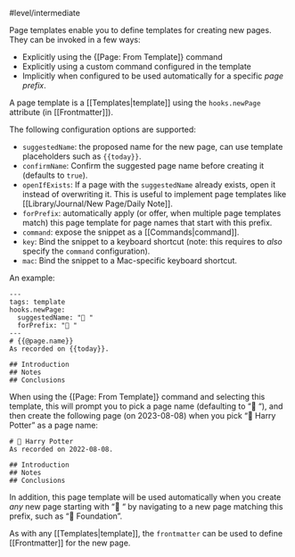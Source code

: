 #level/intermediate

Page templates enable you to define templates for creating new pages. They can be invoked in a few ways:

* Explicitly using the {[Page: From Template]} command
* Explicitly using a custom command configured in the template
* Implicitly when configured to be used automatically for a specific _page prefix_.

A page template is a [[Templates|template]] using the `hooks.newPage` attribute (in [[Frontmatter]]).

The following configuration options are supported:

* `suggestedName`: the proposed name for the new page, can use template placeholders such as `{{today}}`.
* `confirmName`: Confirm the suggested page name before creating it (defaults to `true`).
* `openIfExists`: If a page with the `suggestedName` already exists, open it instead of overwriting it. This is useful to implement page templates like [[Library/Journal/New Page/Daily Note]].
* `forPrefix`: automatically apply (or offer, when multiple page templates match) this page template for page names that start with this prefix.
* `command`: expose the snippet as a [[Commands|command]].
* `key`: Bind the snippet to a keyboard shortcut (note: this requires to _also_ specify the `command` configuration).
* `mac`: Bind the snippet to a Mac-specific keyboard shortcut.

An example:

    ---
    tags: template
    hooks.newPage:
      suggestedName: "📕 "
      forPrefix: "📕 "
    ---
    # {{@page.name}}
    As recorded on {{today}}.

    ## Introduction
    ## Notes
    ## Conclusions

When using the {[Page: From Template]} command and selecting this template, this will prompt you to pick a page name (defaulting to “📕 “), and then create the following page (on 2023-08-08) when you pick “📕 Harry Potter” as a page name:

    # 📕 Harry Potter
    As recorded on 2022-08-08.

    ## Introduction
    ## Notes
    ## Conclusions

In addition, this page template will be used automatically when you create _any_ new page starting with “📕 “ by navigating to a new page matching this prefix, such as “📕 Foundation”.

As with any [[Templates|template]], the `frontmatter` can be used to define [[Frontmatter]] for the new page.